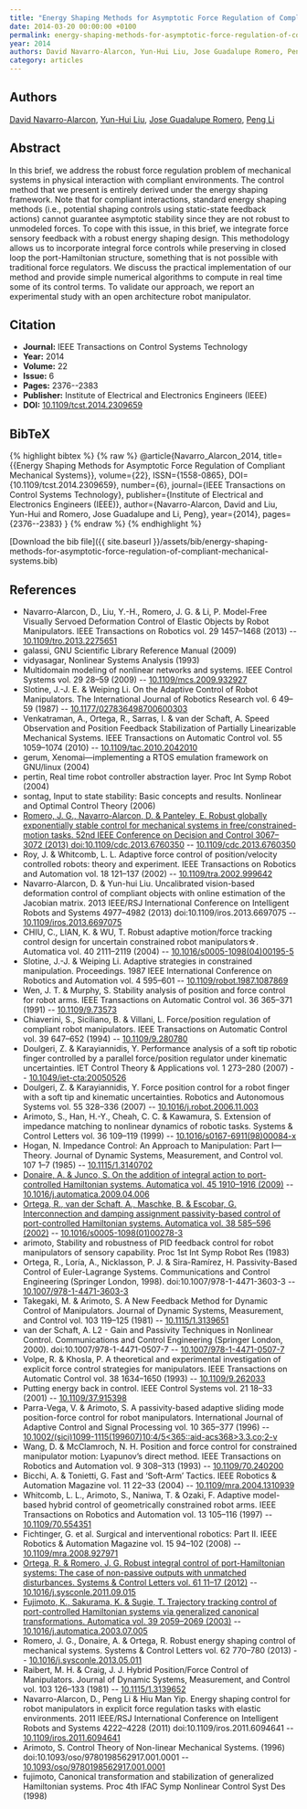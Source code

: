 ```yaml
---
title: "Energy Shaping Methods for Asymptotic Force Regulation of Compliant Mechanical Systems"
date: 2014-03-20 00:00:00 +0100
permalink: energy-shaping-methods-for-asymptotic-force-regulation-of-compliant-mechanical-systems
year: 2014
authors: David Navarro-Alarcon, Yun-Hui Liu, Jose Guadalupe Romero, Peng Li
category: articles
---
```

 
## Authors
[David Navarro-Alarcon](authors/david-navarro-alarcon), [Yun-Hui Liu](authors/yun-hui-liu), [Jose Guadalupe Romero](authors/jose-guadalupe-romero), [Peng Li](authors/peng-li)
 
## Abstract
In this brief, we address the robust force regulation problem of mechanical systems in physical interaction with compliant environments. The control method that we present is entirely derived under the energy shaping framework. Note that for compliant interactions, standard energy shaping methods (i.e., potential shaping controls using static-state feedback actions) cannot guarantee asymptotic stability since they are not robust to unmodeled forces. To cope with this issue, in this brief, we integrate force sensory feedback with a robust energy shaping design. This methodology allows us to incorporate integral force controls while preserving in closed loop the port-Hamiltonian structure, something that is not possible with traditional force regulators. We discuss the practical implementation of our method and provide simple numerical algorithms to compute in real time some of its control terms. To validate our approach, we report an experimental study with an open architecture robot manipulator.
 
## Citation
- **Journal:** IEEE Transactions on Control Systems Technology
- **Year:** 2014
- **Volume:** 22
- **Issue:** 6
- **Pages:** 2376--2383
- **Publisher:** Institute of Electrical and Electronics Engineers (IEEE)
- **DOI:** [10.1109/tcst.2014.2309659](https://doi.org/10.1109/tcst.2014.2309659)
 
## BibTeX
{% highlight bibtex %}
{% raw %}
@article{Navarro_Alarcon_2014,
  title={{Energy Shaping Methods for Asymptotic Force Regulation of Compliant Mechanical Systems}},
  volume={22},
  ISSN={1558-0865},
  DOI={10.1109/tcst.2014.2309659},
  number={6},
  journal={IEEE Transactions on Control Systems Technology},
  publisher={Institute of Electrical and Electronics Engineers (IEEE)},
  author={Navarro-Alarcon, David and Liu, Yun-Hui and Romero, Jose Guadalupe and Li, Peng},
  year={2014},
  pages={2376--2383}
}
{% endraw %}
{% endhighlight %}
 
[Download the bib file]({{ site.baseurl }}/assets/bib/energy-shaping-methods-for-asymptotic-force-regulation-of-compliant-mechanical-systems.bib)
 
## References
- Navarro-Alarcon, D., Liu, Y.-H., Romero, J. G. & Li, P. Model-Free Visually Servoed Deformation Control of Elastic Objects by Robot Manipulators. IEEE Transactions on Robotics vol. 29 1457–1468 (2013) -- [10.1109/tro.2013.2275651](https://doi.org/10.1109/tro.2013.2275651)
- galassi, GNU Scientific Library Reference Manual (2009)
- vidyasagar, Nonlinear Systems Analysis (1993)
- Multidomain modeling of nonlinear networks and systems. IEEE Control Systems vol. 29 28–59 (2009) -- [10.1109/mcs.2009.932927](https://doi.org/10.1109/mcs.2009.932927)
- Slotine, J.-J. E. & Weiping Li. On the Adaptive Control of Robot Manipulators. The International Journal of Robotics Research vol. 6 49–59 (1987) -- [10.1177/027836498700600303](https://doi.org/10.1177/027836498700600303)
- Venkatraman, A., Ortega, R., Sarras, I. & van der Schaft, A. Speed Observation and Position Feedback Stabilization of Partially Linearizable Mechanical Systems. IEEE Transactions on Automatic Control vol. 55 1059–1074 (2010) -- [10.1109/tac.2010.2042010](https://doi.org/10.1109/tac.2010.2042010)
- gerum, Xenomai&#x2014;implementing a RTOS emulation framework on GNU/linux (2004)
- pertin, Real time robot controller abstraction layer. Proc Int Symp Robot (2004)
- sontag, Input to state stability: Basic concepts and results. Nonlinear and Optimal Control Theory (2006)
- [Romero, J. G., Navarro-Alarcon, D. & Panteley, E. Robust globally exponentially stable control for mechanical systems in free/constrained-motion tasks. 52nd IEEE Conference on Decision and Control 3067–3072 (2013) doi:10.1109/cdc.2013.6760350](robust-globally-exponentially-stable-control-for-mechanical-systems-in-free-constrained-motion-tasks) -- [10.1109/cdc.2013.6760350](https://doi.org/10.1109/cdc.2013.6760350)
- Roy, J. & Whitcomb, L. L. Adaptive force control of position/velocity controlled robots: theory and experiment. IEEE Transactions on Robotics and Automation vol. 18 121–137 (2002) -- [10.1109/tra.2002.999642](https://doi.org/10.1109/tra.2002.999642)
- Navarro-Alarcon, D. & Yun-hui Liu. Uncalibrated vision-based deformation control of compliant objects with online estimation of the Jacobian matrix. 2013 IEEE/RSJ International Conference on Intelligent Robots and Systems 4977–4982 (2013) doi:10.1109/iros.2013.6697075 -- [10.1109/iros.2013.6697075](https://doi.org/10.1109/iros.2013.6697075)
- CHIU, C., LIAN, K. & WU, T. Robust adaptive motion/force tracking control design for uncertain constrained robot manipulators☆. Automatica vol. 40 2111–2119 (2004) -- [10.1016/s0005-1098(04)00195-5](https://doi.org/10.1016/s0005-1098(04)00195-5)
- Slotine, J.-J. & Weiping Li. Adaptive strategies in constrained manipulation. Proceedings. 1987 IEEE International Conference on Robotics and Automation vol. 4 595–601 -- [10.1109/robot.1987.1087869](https://doi.org/10.1109/robot.1987.1087869)
- Wen, J. T. & Murphy, S. Stability analysis of position and force control for robot arms. IEEE Transactions on Automatic Control vol. 36 365–371 (1991) -- [10.1109/9.73573](https://doi.org/10.1109/9.73573)
- Chiaverini, S., Siciliano, B. & Villani, L. Force/position regulation of compliant robot manipulators. IEEE Transactions on Automatic Control vol. 39 647–652 (1994) -- [10.1109/9.280780](https://doi.org/10.1109/9.280780)
- Doulgeri, Z. & Karayiannidis, Y. Performance analysis of a soft tip robotic finger controlled by a parallel force/position regulator under kinematic uncertainties. IET Control Theory &amp; Applications vol. 1 273–280 (2007) -- [10.1049/iet-cta:20050526](https://doi.org/10.1049/iet-cta:20050526)
- Doulgeri, Z. & Karayiannidis, Y. Force position control for a robot finger with a soft tip and kinematic uncertainties. Robotics and Autonomous Systems vol. 55 328–336 (2007) -- [10.1016/j.robot.2006.11.003](https://doi.org/10.1016/j.robot.2006.11.003)
- Arimoto, S., Han, H.-Y., Cheah, C. C. & Kawamura, S. Extension of impedance matching to nonlinear dynamics of robotic tasks. Systems &amp; Control Letters vol. 36 109–119 (1999) -- [10.1016/s0167-6911(98)00084-x](https://doi.org/10.1016/s0167-6911(98)00084-x)
- Hogan, N. Impedance Control: An Approach to Manipulation: Part I—Theory. Journal of Dynamic Systems, Measurement, and Control vol. 107 1–7 (1985) -- [10.1115/1.3140702](https://doi.org/10.1115/1.3140702)
- [Donaire, A. & Junco, S. On the addition of integral action to port-controlled Hamiltonian systems. Automatica vol. 45 1910–1916 (2009)](on-the-addition-of-integral-action-to-port-controlled-hamiltonian-systems) -- [10.1016/j.automatica.2009.04.006](https://doi.org/10.1016/j.automatica.2009.04.006)
- [Ortega, R., van der Schaft, A., Maschke, B. & Escobar, G. Interconnection and damping assignment passivity-based control of port-controlled Hamiltonian systems. Automatica vol. 38 585–596 (2002)](interconnection-and-damping-assignment-passivity-based-control-of-port-controlled-hamiltonian-systems) -- [10.1016/s0005-1098(01)00278-3](https://doi.org/10.1016/s0005-1098(01)00278-3)
- arimoto, Stability and robustness of PID feedback control for robot manipulators of sensory capability. Proc 1st Int Symp Robot Res (1983)
- Ortega, R., Loría, A., Nicklasson, P. J. & Sira-Ramírez, H. Passivity-Based Control of Euler-Lagrange Systems. Communications and Control Engineering (Springer London, 1998). doi:10.1007/978-1-4471-3603-3 -- [10.1007/978-1-4471-3603-3](https://doi.org/10.1007/978-1-4471-3603-3)
- Takegaki, M. & Arimoto, S. A New Feedback Method for Dynamic Control of Manipulators. Journal of Dynamic Systems, Measurement, and Control vol. 103 119–125 (1981) -- [10.1115/1.3139651](https://doi.org/10.1115/1.3139651)
- van der Schaft, A. L2 - Gain and Passivity Techniques in Nonlinear Control. Communications and Control Engineering (Springer London, 2000). doi:10.1007/978-1-4471-0507-7 -- [10.1007/978-1-4471-0507-7](https://doi.org/10.1007/978-1-4471-0507-7)
- Volpe, R. & Khosla, P. A theoretical and experimental investigation of explicit force control strategies for manipulators. IEEE Transactions on Automatic Control vol. 38 1634–1650 (1993) -- [10.1109/9.262033](https://doi.org/10.1109/9.262033)
- Putting energy back in control. IEEE Control Systems vol. 21 18–33 (2001) -- [10.1109/37.915398](https://doi.org/10.1109/37.915398)
- Parra-Vega, V. & Arimoto, S. A passivity-based adaptive sliding mode position-force control for robot manipulators. International Journal of Adaptive Control and Signal Processing vol. 10 365–377 (1996) -- [10.1002/(sici)1099-1115(199607)10:4/5<365::aid-acs368>3.3.co;2-v](https://doi.org/10.1002/(sici)1099-1115(199607)10:4/5<365::aid-acs368>3.3.co;2-v)
- Wang, D. & McClamroch, N. H. Position and force control for constrained manipulator motion: Lyapunov’s direct method. IEEE Transactions on Robotics and Automation vol. 9 308–313 (1993) -- [10.1109/70.240200](https://doi.org/10.1109/70.240200)
- Bicchi, A. & Tonietti, G. Fast and ‘Soft-Arm’ Tactics. IEEE Robotics &amp; Automation Magazine vol. 11 22–33 (2004) -- [10.1109/mra.2004.1310939](https://doi.org/10.1109/mra.2004.1310939)
- Whitcomb, L. L., Arimoto, S., Naniwa, T. & Ozaki, F. Adaptive model-based hybrid control of geometrically constrained robot arms. IEEE Transactions on Robotics and Automation vol. 13 105–116 (1997) -- [10.1109/70.554351](https://doi.org/10.1109/70.554351)
- Fichtinger, G. et al. Surgical and interventional robotics: Part II. IEEE Robotics &amp; Automation Magazine vol. 15 94–102 (2008) -- [10.1109/mra.2008.927971](https://doi.org/10.1109/mra.2008.927971)
- [Ortega, R. & Romero, J. G. Robust integral control of port-Hamiltonian systems: The case of non-passive outputs with unmatched disturbances. Systems &amp; Control Letters vol. 61 11–17 (2012)](robust-integral-control-of-port-hamiltonian-systems-the-case-of-non-passive-outputs-with-unmatched-disturbances) -- [10.1016/j.sysconle.2011.09.015](https://doi.org/10.1016/j.sysconle.2011.09.015)
- [Fujimoto, K., Sakurama, K. & Sugie, T. Trajectory tracking control of port-controlled Hamiltonian systems via generalized canonical transformations. Automatica vol. 39 2059–2069 (2003)](trajectory-tracking-control-of-port-controlled-hamiltonian-systems-via-generalized-canonical-transformations) -- [10.1016/j.automatica.2003.07.005](https://doi.org/10.1016/j.automatica.2003.07.005)
- Romero, J. G., Donaire, A. & Ortega, R. Robust energy shaping control of mechanical systems. Systems &amp; Control Letters vol. 62 770–780 (2013) -- [10.1016/j.sysconle.2013.05.011](https://doi.org/10.1016/j.sysconle.2013.05.011)
- Raibert, M. H. & Craig, J. J. Hybrid Position/Force Control of Manipulators. Journal of Dynamic Systems, Measurement, and Control vol. 103 126–133 (1981) -- [10.1115/1.3139652](https://doi.org/10.1115/1.3139652)
- Navarro-Alarcon, D., Peng Li & Hiu Man Yip. Energy shaping control for robot manipulators in explicit force regulation tasks with elastic environments. 2011 IEEE/RSJ International Conference on Intelligent Robots and Systems 4222–4228 (2011) doi:10.1109/iros.2011.6094641 -- [10.1109/iros.2011.6094641](https://doi.org/10.1109/iros.2011.6094641)
- Arimoto, S. Control Theory of Non-linear Mechanical Systems. (1996) doi:10.1093/oso/9780198562917.001.0001 -- [10.1093/oso/9780198562917.001.0001](https://doi.org/10.1093/oso/9780198562917.001.0001)
- fujimoto, Canonical transformation and stabilization of generalized Hamiltonian systems. Proc 4th IFAC Symp Nonlinear Control Syst Des (1998)

